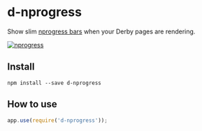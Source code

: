d-nprogress
===========

Show slim [nprogress bars][nprogress] when your Derby pages are rendering.

[![nprogress](https://cloud.githubusercontent.com/assets/1410106/6543932/b4256638-c545-11e4-8081-a65e1877996e.png)][nprogress]

Install
-------

```
npm install --save d-nprogress
```

How to use
----------

```js
app.use(require('d-nprogress'));
```

[nprogress]: http://ricostacruz.com/nprogress/
